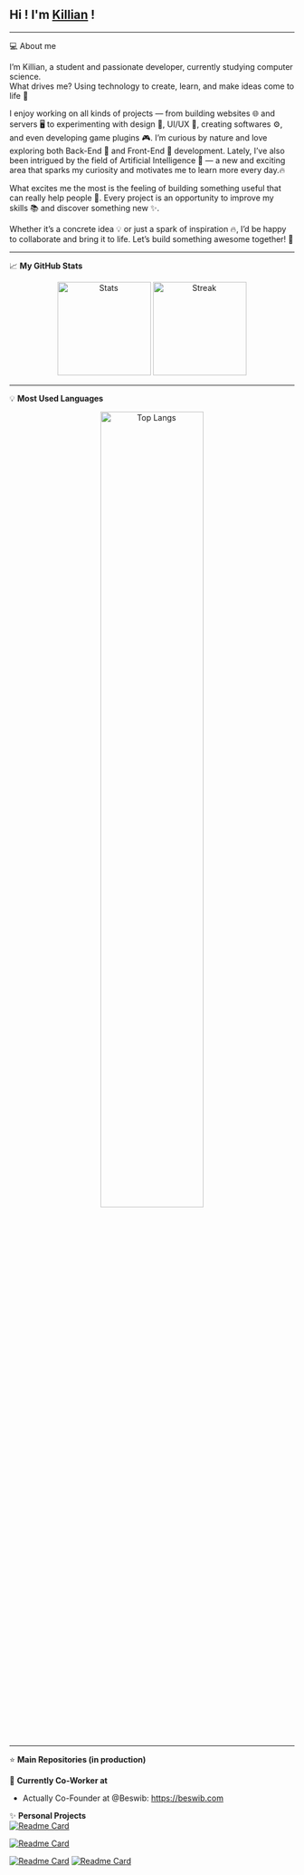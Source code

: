 ## Hi ! I'm <a href="https://portfolio.syntaxlab.fr">Killian</a> !

---
💻 About me  

I’m Killian, a student and passionate developer, currently studying computer science.  
What drives me? Using technology to create, learn, and make ideas come to life 🚀  

I enjoy working on all kinds of projects — from building websites 🌐 and servers 🖥️ to experimenting with design 🎨, UI/UX 📱, creating softwares ⚙️, and even developing game plugins 🎮. I’m curious by nature and love exploring both Back-End 🔧 and Front-End 🌟 development. Lately, I’ve also been intrigued by the field of Artificial Intelligence 🤖 — a new and exciting area that sparks my curiosity and motivates me to learn more every day.🔥

What excites me the most is the feeling of building something useful that can really help people 🤝. Every project is an opportunity to improve my skills 📚 and discover something new ✨.  

Whether it’s a concrete idea 💡 or just a spark of inspiration 🔥, I’d be happy to collaborate and bring it to life. Let’s build something awesome together! 🚀

---
📈 **My GitHub Stats**

<p align="center">
  <img src="https://github-readme-stats.vercel.app/api?username=KillianGascon&theme=blue-green&show_icons=true&hide_border=false&count_private=true" alt="Stats" height="165"/>
  <img src="https://github-readme-streak-stats.herokuapp.com/?user=KillianGascon&theme=blue-green&hide_border=false" alt="Streak" height="165"/>
</p>


---
💡 **Most Used Languages**
<p align="center">
  <img src="https://github-readme-stats.vercel.app/api/top-langs/?username=KillianGascon&theme=blue-green&show_icons=true&hide_border=false&layout=compact" alt="Top Langs" width="60%"/>
</p>

---
⭐ **Main Repositories (in production)**

👥 **Currently Co-Worker at**  
- Actually Co-Founder at @Beswib: <a href="https://beswib.com">https://beswib.com</a>

✨ **Personal Projects**  
[![Readme Card](https://github-readme-stats.vercel.app/api/pin/?username=KillianGascon&repo=Portfolio&theme=blue-green)](https://github.com/KillianGascon/Portfolio)

[![Readme Card](https://github-readme-stats.vercel.app/api/pin/?username=For-Hives&repo=la-taverne-des-aventuriers&theme=blue-green)](https://github.com/For-Hives/la-taverne-des-aventuriers)


[![Readme Card](https://github-readme-stats.vercel.app/api/pin/?username=KillianGascon&repo=Happy2beesFrontend&theme=blue-green)](https://github.com/KillianGascon/Happy2beesFrontend)
[![Readme Card](https://github-readme-stats.vercel.app/api/pin/?username=KillianGascon&repo=HappytoBeesbackend&theme=blue-green)](https://github.com/KillianGascon/HappytoBeesbackend)
